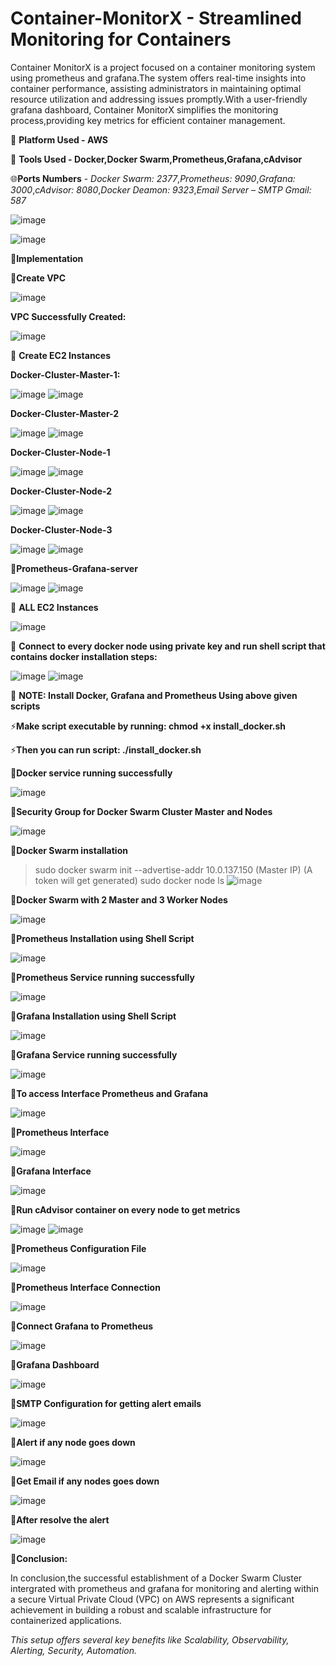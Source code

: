 # Container-MonitorX - Streamlined Monitoring for Containers
Container MonitorX is a project focused on a container monitoring system using prometheus and grafana.The system offers real-time insights into container performance, assisting administrators in maintaining optimal resource utilization and addressing issues promptly.With a user-friendly grafana dashboard, Container MonitorX simplifies the monitoring process,providing key metrics for efficient container management.


📌 **Platform Used - AWS**

📌 **Tools Used - Docker,Docker Swarm,Prometheus,Grafana,cAdvisor**


🌐**Ports Numbers** - *Docker Swarm: 2377*,*Prometheus: 9090*,*Grafana: 3000*,*cAdvisor: 8080*,*Docker Deamon: 9323*,*Email Server – SMTP Gmail: 587*


![image](https://github.com/veenaparate/Container-MonitorX/assets/120020040/eae869a6-9d56-41d0-b3f7-a41ede164d4c)

![image](https://github.com/veenaparate/Container-MonitorX/assets/120020040/5b807f23-146c-4448-adcd-8f7bab887425)







📌**Implementation**

📌**Create VPC**

![image](https://github.com/veenaparate/Container-MonitorX/assets/120020040/fff948fb-722e-4b48-bf79-06117c0f628b)

**VPC Successfully Created:**

![image](https://github.com/veenaparate/Container-MonitorX/assets/120020040/e00b0758-bd08-4710-838f-13f2826826cd)



📌 **Create EC2 Instances**

**Docker-Cluster-Master-1:**

![image](https://github.com/veenaparate/Container-MonitorX/assets/120020040/f6e28f61-7fea-4302-985c-49ac65643f2c)
![image](https://github.com/veenaparate/Container-MonitorX/assets/120020040/584834cf-a4fa-49dc-9b8b-90a792f53aa8)


**Docker-Cluster-Master-2**

![image](https://github.com/veenaparate/Container-MonitorX/assets/120020040/c944b0ec-d41e-4fd7-b340-d36908c29588)
![image](https://github.com/veenaparate/Container-MonitorX/assets/120020040/045b7762-4dca-41b6-95ae-f3ce23393959)


**Docker-Cluster-Node-1**

![image](https://github.com/veenaparate/Container-MonitorX/assets/120020040/ef64a775-2ed2-40f7-9395-c2e929af5b56)
![image](https://github.com/veenaparate/Container-MonitorX/assets/120020040/f7dc1e4a-b255-475d-a840-66b17d4dde66)


**Docker-Cluster-Node-2**

![image](https://github.com/veenaparate/Container-MonitorX/assets/120020040/372b224a-e17a-4935-9daa-ef2da0fbe1ff)
![image](https://github.com/veenaparate/Container-MonitorX/assets/120020040/c85275a7-f8ba-4873-848e-4ac231e4f408)


**Docker-Cluster-Node-3**

![image](https://github.com/veenaparate/Container-MonitorX/assets/120020040/7c980c55-b35d-4d8f-b230-a68b97eb53ea)
![image](https://github.com/veenaparate/Container-MonitorX/assets/120020040/150328a6-62bb-47cc-ab13-b64c8295cbca)


 📌**Prometheus-Grafana-server**
 
![image](https://github.com/veenaparate/Container-MonitorX/assets/120020040/6c929c6c-2739-4220-8f4b-3569ab6bbec6)
![image](https://github.com/veenaparate/Container-MonitorX/assets/120020040/d0a7c227-c1bb-4ab2-a4cb-55fbfeb16cb1)


📌 **ALL EC2 Instances**

![image](https://github.com/veenaparate/Container-MonitorX/assets/120020040/8fff0201-e61a-44e1-ba21-e6e2f70d185c)


📌 **Connect to every docker node using private key and run shell script that contains docker installation steps:**

![image](https://github.com/veenaparate/Container-MonitorX/assets/120020040/11e81d64-bc0c-41c5-b93c-818bdc21f8ad)
![image](https://github.com/veenaparate/Container-MonitorX/assets/120020040/0f2bc990-1574-4464-8248-a9f789c14d32)



📌 **NOTE: Install Docker, Grafana and Prometheus Using above given scripts**



⚡**Make script executable by running: chmod +x install_docker.sh**

⚡**Then you can run script: ./install_docker.sh**


📌**Docker service running successfully**

![image](https://github.com/veenaparate/Container-MonitorX/assets/120020040/41c66ae4-450a-4b7c-b1c2-b689715ef7e6)



📌**Security Group for Docker Swarm Cluster Master and Nodes**

![image](https://github.com/veenaparate/Container-MonitorX/assets/120020040/fb2bca94-1d0c-4198-beba-84f2d46c1067)



📌**Docker Swarm installation**

> sudo docker swarm init --advertise-addr 10.0.137.150 (Master IP)
(A token will get generated)
> sudo docker node ls
![image](https://github.com/veenaparate/Container-MonitorX/assets/120020040/71497ab1-dd52-4263-96d7-6b0b1c8889a5)


📌**Docker Swarm with 2 Master and 3 Worker Nodes**

![image](https://github.com/veenaparate/Container-MonitorX/assets/120020040/5a98f090-3263-4143-bb79-c08d7fd7d024)


📌**Prometheus Installation using Shell Script**

![image](https://github.com/veenaparate/Container-MonitorX/assets/120020040/7d6ad8c7-d5bc-4413-9441-11e001473ae5)


📌**Prometheus Service running successfully**

![image](https://github.com/veenaparate/Container-MonitorX/assets/120020040/7d9c9ed4-1aab-4870-88e3-8c46c91078f1)


📌**Grafana Installation using Shell Script**

![image](https://github.com/veenaparate/Container-MonitorX/assets/120020040/f4ac6c2b-d7ea-4274-93de-1c98300dedf3)


📌**Grafana Service running successfully**

![image](https://github.com/veenaparate/Container-MonitorX/assets/120020040/7bd75aec-4807-4cdf-8171-6d01daa62aa4)


📌**To access Interface Prometheus and Grafana**

![image](https://github.com/veenaparate/Container-MonitorX/assets/120020040/99c5524a-7d88-4c6e-a331-d7c94cce6eac)


📌**Prometheus Interface**

![image](https://github.com/veenaparate/Container-MonitorX/assets/120020040/673b18fa-c103-4cae-930d-5487517e9be2)


📌**Grafana Interface**

![image](https://github.com/veenaparate/Container-MonitorX/assets/120020040/bb12964a-109c-4c1c-bbfa-e3f5129dd26b)



📌**Run cAdvisor container on every node to get metrics**

![image](https://github.com/veenaparate/Container-MonitorX/assets/120020040/97a4cc1a-d593-47fa-8f27-a68526955c71)
![image](https://github.com/veenaparate/Container-MonitorX/assets/120020040/c61f742f-09b8-4b84-82e4-9fd13bc07099)


📌**Prometheus Configuration File**

![image](https://github.com/veenaparate/Container-MonitorX/assets/120020040/c2406eee-c36b-4d93-ad27-0bc11b80d6d2)


📌**Prometheus Interface Connection**

![image](https://github.com/veenaparate/Container-MonitorX/assets/120020040/1b82e914-33ef-4f54-b53b-7d2cda0605e4)


📌**Connect Grafana to Prometheus**

![image](https://github.com/veenaparate/Container-MonitorX/assets/120020040/abdcb95a-b81d-47c4-8339-df25cb6994ea)


📌**Grafana Dashboard**

![image](https://github.com/veenaparate/Container-MonitorX/assets/120020040/aec0511e-9e2c-4954-b4d0-a56cf9edccce)


📌**SMTP Configuration for getting alert emails**

![image](https://github.com/veenaparate/Container-MonitorX/assets/120020040/bce18066-a91d-4910-a02f-7ba4d76a946e)


📌**Alert if any node goes down**

![image](https://github.com/veenaparate/Container-MonitorX/assets/120020040/0c978540-1d34-4bf7-a406-c0eb76fc46a6)


📌**Get Email if any nodes goes down**

![image](https://github.com/veenaparate/Container-MonitorX/assets/120020040/cf9b08d2-fd1d-4e5c-8e02-d81400d036d7)


📌**After resolve the alert**

![image](https://github.com/veenaparate/Container-MonitorX/assets/120020040/78da3dab-cfe0-4d09-bc1b-3952543667a6)



📌**Conclusion:**

In conclusion,the successful establishment of a Docker Swarm Cluster intergrated with prometheus and grafana for monitoring and alerting within a secure Virtual Private Cloud (VPC) on AWS represents a significant achievement in building a robust and scalable infrastructure for containerized applications.

*This setup offers several key benefits like Scalability, Observability, Alerting, Security, Automation.*











